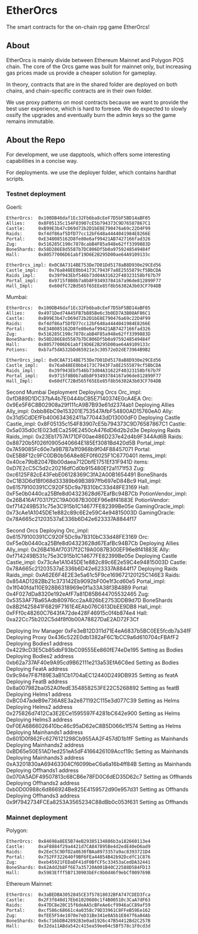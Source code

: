 # EtherOrcs
The smart contracts for the on-chain rpg game EtherOrcs!

## About
EtherOrcs is mainly divide between Ethereum Mainnet and Polygon POS chain. The core of the Orcs game was built for mainnet only, but increasing gas prices made us provide a cheaper solution for gameplay.

In theory, contracts that are in the shared folder are deployed on both chains, and chain-specific contracts are in their own folder.

We use proxy patterns on most contracts because we want to provide the best user experience, which is hard to foresee. We do expected to slowly ossify the upgrades and eventually burn the admin keys so the game remains immutable.

## About the Repo
For development, we use dapptools, which offers some interesting capabilities in a concise way. 

For deployments. we use the deployer folder, which contains hardhat scripts.



### Testnet deployment

Goerli:
```
EtherOrcs:  0x100DB46daf1Ec32Fb6ba8cEeF7D5bF5BD14aBF05
Allies:     0x8F05135c154F83907cE5b794373C9D76587867C1
Castle:     0xB99E3b47cD69d72b2D1bE8E790476a69c22D4F99
Raids:      0xf4df86af5DfD77cc12bF648a4444041984E8266E
Portal:     0xE348085162D8fe80e6af99421AB7427166fad326
Zug:        0x516285C190c7878cabB4F85a948e62ff3399883D
BoneShards: 0x58D286E8d5587b7DC806Df5b0a9759248549484f
Hall:       0x80577006D61abf19D6E2B295D00ae64A9109133c

EtherOrcs_impl: 0x0C8A7314BE753De7D01Dd5178aB8D930e29CEd56
Castle_impl:    0x76a848EE0bb4173C7943F7a8E2555879cf5BbCDA
Raids_impl:     0x39f943Ebf546b73d04A31622F40323158bf67b7F
Portal_impl:    0x9715f8B0b7a8b8F93493784167a96de812899F77
Hall_Impl:      0x60dfC72Bd565f65EEe85f8b56302A3b03CF704DB
```


Mumbai:
```
EtherOrcs:  0x100DB46daf1Ec32Fb6ba8cEeF7D5bF5BD14aBF05
Allies:     0x4971Ded74A45FB7bB85Be6c3b0ED7A3B08AF86C1
Castle:     0xB99E3b47cD69d72b2D1bE8E790476a69c22D4F99
Raids:      0xf4df86af5DfD77cc12bF648a4444041984E8266E
Portal:     0xE348085162D8fe80e6af99421AB7427166fad326
Zug:        0x516285C190c7878cabB4F85a948e62ff3399883D
BoneShards: 0x58D286E8d5587b7DC806Df5b0a9759248549484f
Hall:       0x80577006D61abf19D6E2B295D00ae64A9109133c
Potions:    0xb7af5dA532bDd65921e3c30572eD2dE73964B9B2

EtherOrcs_impl: 0x0C8A7314BE753De7D01Dd5178aB8D930e29CEd56
Castle_impl:    0x76a848EE0bb4173C7943F7a8E2555879cf5BbCDA
Raids_impl:     0x39f943Ebf546b73d04A31622F40323158bf67b7F
Portal_impl:    0x9715f8B0b7a8b8F93493784167a96de812899F77
Hall_Impl:      0x60dfC72Bd565f65EEe85f8b56302A3b03CF704DB
```


Second Mumbai Deployment
Deploying Orcs
Orc_impl: 0xfD889D1DC37bA4b7E0444bCB5E7140374E0cA4EA
Orc:  0x9Ee5F6C8B02908a29f111cA9B7B93e61d2374ab1
Deploying Allies
Ally_impl: 0xbb86bC9e153201E753547AfbF54800AD15760eA0
Ally:  0x31d5CdDEfFb400634362411a770443dD13000dF0
Deploying Castle
Castle_impl: 0x8F05135c154F83907cE5b794373C9D76587867C1
Castle: 0x5a035d0c1E023dECa259E2450cA476dD6d2b2d3e
Deploying Raids
Raids_impl: 0x23Eb1757A171DF00ae486D237e42d4b9F344Ad6B
Raids: 0x88720b5f026f0905d40664E185Ef3081Bd420d5B
Portal_impl:  0x7A59085Fc60e7a9B7B7a1f0968b9f04F88457071
Portal: 0xE5B8F12c9FC0DB0b56A8e8EF0f6025F1C6770401
items_impl:  0x40ce79bB2047Bb00daea712DbfE1751Ef31F941D
items: 0xD7E2cC5C5d2c20216dfCd0b915480Ef2a1171f53
Zug: 0xc6125F82cE43FebE06128369C3fA2A00B1654491
BoneShards 0xC1B3D6d1Bf068d33389b69B3897ffb697eD84Bc9
Hall_impl:  0x61579100391CC920F5Dc9a7B310bC33d48FE3169
Hall:  0xF5e0b0440ca25Bfe8d04323628d67EafBc94B7Cb
PotionVendor_impl:  0x26B416Af70317f2C19A0087B300EF96e8f41883E
PotionVendor:  0xf714249B531c75e3C915b1C14677FE82399Be05e
GamingOracle_impl:  0x73cAe1A1045DE1e882c89c6E2e59C4e94815003D
GamingOracle:  0x78A665c21203537aE336b6D42e623337A8844f17

Second Orcs Deploying
Orc_impl: 0x61579100391CC920F5Dc9a7B310bC33d48FE3169
Orc:  0xF5e0b0440ca25Bfe8d04323628d67EafBc94B7Cb
Deploying Allies
Ally_impl: 0x26B416Af70317f2C19A0087B300EF96e8f41883E
Ally:  0xf714249B531c75e3C915b1C14677FE82399Be05e
Deploying Castle
Castle_impl: 0x73cAe1A1045DE1e882c89c6E2e59C4e94815003D
Castle: 0x78A665c21203537aE336b6D42e623337A8844f17
Deploying Raids
Raids_impl: 0xA62E6F4E2E3e5a61c5F9ce169672120125C146E3
Raids: 0x854AD1282Bb21c373142Eb9092bF00e1f3cd60e5
Portal_impl:  0x1f040fda110E928B6318969e0f1a33A38f3B48B9
Portal: 0x4F027dDa8320e192eAfF7a81D85B644705532465
Zug: 0x5353AF7Ba65Adb80976cc2aA826bE2753DDB9d7D
BoneShards 0x8B2f425841F6829F7161E4EAb076C613DbEE9DB8
Hall_impl:  0xFFf0c48260C7643fA72de428F46915c0f4b874e4
Hall:  0xa22Cc75b202C5d4f8f0b00A78827DaE2AD72F3Cf

Deploying Inv Manager
0xFe3eB12D311d71E4eA6837b5BC0EE5fcdb7a34fF
Deploying Proxy
0x436c522E0db1382aF6C1bCC9a6d610704cFBAfF2
Deploying Bodies1
address 0x4229cD3E5Cb85dbF93bC09555Ee860fE74eDe195
Setting as Bodies
Deploying Bodies2
address 0xb62a737AF40e9A95cd9B62111e213a53EfA6C6ed
Setting as Bodies
Deploying FeatA
address 0x9c94e7F87f89E3aB1Cb1704aEC12440D249DB935
Setting as featA
Deploying FeatB
address 0x8a007982ba052A0fedE354858253FE22C5268892
Setting as featB
Deploying Helms1
address 0xBC047adeB9e736A8E3a2e871192C115e3d077C39
Setting as Helms
Deploying Helms2
address 0x275826d7412Ca3E2ECe1595597F4281bC642e900
Setting as Helms
Deploying Helms3
address 0xF0EA6866026410bc46c95aD62eC8B5D066c1f574
Setting as Helms
Deploying Mainhands1
address 0x601D0f862Fc6276121298Cb955AA2F457dD1b1fF
Setting as Mainhands
Deploying Mainhands2
address 0xBD65e50E51AD1ed251eA5dF4166426109Accf19c
Setting as Mainhands
Deploying Mainhands3
address 0xA3201830aA69463304Cf6099beC6a6a16b4ff84B
Setting as Mainhands
Deploying Offhands1
address 0x070A5ADF49507813c68CB6e78FD0C6dED35D62c7
Setting as Offhands
Deploying Offhands2
address 0xb0D00988c6d866924Be825E4159572d90e957d31
Setting as Offhands
Deploying Offhands3
address 0x9f7942734FCEa8253A3565234C88dBb0c053f631
Setting as Offhands


### Mainnet deployment

Polygon:
```
EtherOrcs:  0x84698a8EE5B74eB29385134886b3a182660113e4
Castle:     0xaF8884f29a4421d7CA847895Be4d2edE40eD6ad9
Raids:      0x2EeC5C9DfD2a8630fBAa8973357a9ac8393721D4
Portal:     0x752FF322640f9BF6FEa44854B42b92DcdfC1C876
Zug:        0xeb45921FEDaDF41dF0BfCF5c33453aCedDA32441
BoneShards: 0x62Add2b8Ff6E7a35720A001B40C22588D584FD13
Hall:       0x5983Efff5B7130903bEFc9b0d46f9ebCf009769B
```

Ethereum Mainnet:
```
EtherOrcs:  0x3aBEDBA3052845CE3f57818032BFA747CDED3fca
Castle:     0x2F3f840d17Eb61020680c1f4B00510c3CaA7dF63
Raids:      0x47DC8e20C15f6deAA5cBFeAe6cf9946aCC89af59
Portal:     0xcf586c68661c4a0358c79D33961C8FFeB59Ee162
Zug:        0xfEE5F54e1070e7eD31Be341e0A5b1E847f6a84Ab
BoneShards: 0x6c716bDB4289283e0ad1926c47B54412Bd2C257B
Hall:       0x32da11ABda542c415ea59ee04c5Bf578c1F0cd3d
```